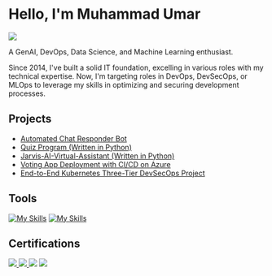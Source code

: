 # Hello, I'm Muhammad Umar
<a href="https://www.linkedin.com/in/umar-lhepk/"><img src="https://img.shields.io/badge/-LinkedIn-0072b1?&style=for-the-badge&logo=linkedin&logoColor=white" /></a>

A GenAI, DevOps, Data Science, and Machine Learning enthusiast. 

Since 2014, I've built a solid IT foundation, excelling in various roles with my technical expertise. Now, I'm targeting roles in DevOps, DevSecOps, or MLOps to leverage my skills in optimizing and securing development processes.

## Projects
- <a href="https://github.com/umarlhepk/AI-Reply-AutoBot">Automated Chat Responder Bot</a>
- <a href="https://github.com/umarlhepk/Quiz-Program/tree/main">Quiz Program (Written in Python)</a>
- <a href="https://github.com/umarlhepk/Jarvis-Virtual-Assistant">Jarvis-AI-Virtual-Assistant (Written in Python)</a>
- <a href="https://github.com/umarlhepk/example-voting-app/blob/main/README.md">Voting App Deployment with CI/CD on Azure</a>
- <a href="https://github.com/umarlhepk/End-to-End-Kubernetes-Three-Tier-DevSecOps-Project/blob/main/README.md">End-to-End Kubernetes Three-Tier DevSecOps Project</a>






## Tools

[![My Skills](https://skillicons.dev/icons?i=aws,azure,gcp,jenkins,githubactions,github,docker,kubernetes,ansible,terraform,vscode,discord&theme=light)](https://skillicons.dev)
[![My Skills](https://skillicons.dev/icons?i=apple,linux,ubuntu,windows,openshift,redhat,grafana,prometheus,maven,bash,powershell,py&theme=light)](https://skillicons.dev)

## Certifications
<div>
  <a href="https://github.com/umarlhepk/Fortinet-Network-Security-Specialization">
    <img src="https://img.shields.io/badge/-Fortinet%20Network%20Security%20Specialization-EE3124?style=for-the-badge&logo=Fortinet&logoColor=white" />
  </a>
  <a href="https://github.com/umarlhepk/Splunk-Search-Expert-Specialization">
    <img src="https://img.shields.io/badge/-Splunk%20Search%20Expert%20Specialization-000000?style=for-the-badge&logo=Splunk&logoColor=white" />
  </a>
  <img src="https://img.shields.io/badge/-Google%20Cybersecurity%20Specialization-blue?style=for-the-badge&logo=Google&logoColor=white" />
  <img src="https://img.shields.io/badge/-Google%20IT%20Support%20Specialization-blue?style=for-the-badge&logo=Google&logoColor=white" />
</div>

